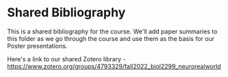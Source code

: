 # Shared Bibliography

This is a shared bibliography for the course. We'll add paper summaries to this folder as we go through the course and use them as the basis for our Poster presentations. 

Here's a link to our shared Zotero library - https://www.zotero.org/groups/4793329/fall2022_biol2299_neurorealworld
